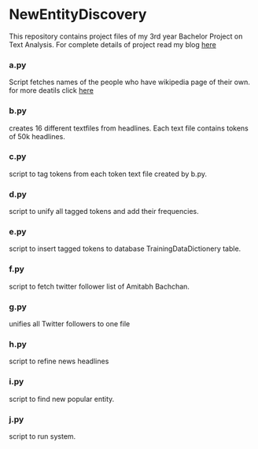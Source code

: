 # NewEntityDiscovery
This repository contains project files of my 3rd year Bachelor Project on Text Analysis.
For complete details of project read my blog [here](http://www.manuchandel.com/2016/05/02/NewEntityDiscovery.html)

### a.py

Script fetches names of the people who have wikipedia page of their own. for more deatils click [here](http://www.manuchandel.com/2016/03/16/WikiHumanScraper.html)

### b.py

creates 16 different textfiles from headlines. Each text file contains tokens of 50k headlines.

### c.py

script to tag tokens from each token text file created by b.py. 

### d.py

script to unify all tagged tokens and add their frequencies.

### e.py

script to insert tagged tokens to database TrainingDataDictionery table.

### f.py

script to fetch twitter follower list of Amitabh Bachchan.

### g.py

unifies all Twitter followers to one file

### h.py

script to refine news headlines

### i.py

script to find new popular entity.

### j.py

script to run system.
